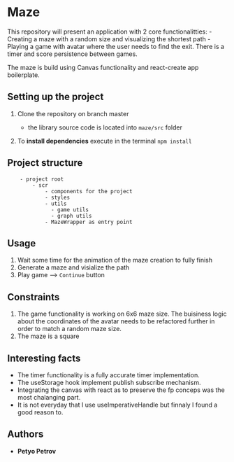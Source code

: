 # Maze

This repository will present an application with 2 core functionalitties:
    - Creating a maze with a random size and visualizing the shortest path
    - Playing a game with avatar where the user needs to find the exit. There is a timer and score persistence between games.  

The maze is build using Canvas functionality and react-create app boilerplate.

## Setting up the project

1. Clone the repository on  branch master

   - the library source code is located into `maze/src` folder

1. To **install dependencies** execute in the terminal `npm install`


## Project structure

```
    - project root
        - scr
            - components for the project
            - styles
            - utils
              - game utils
              - graph utils  
            - MazeWrapper as entry point

```

## Usage
1. Wait some time for the animation of the maze creation to fully finish
2. Generate a maze and visialize the path
3. Play game --> `Continue` button

## Constraints

1. The game functionality is working on 6x6 maze size. The buisiness logic about the coordinates of the avatar needs to be refactored further in order to match a random maze size.
2. The maze is a square

## Interesting facts

 - The timer functionality is a fully accurate timer implementation.
 - The useStorage hook implement publish subscribe mechanism.
 - Integrating the canvas with react as to preserve the fp conceps was the most chalanging part.
 - It is not everyday that I use useImperativeHandle but finnaly I found a good reason to.

## Authors

- **Petyo Petrov**
